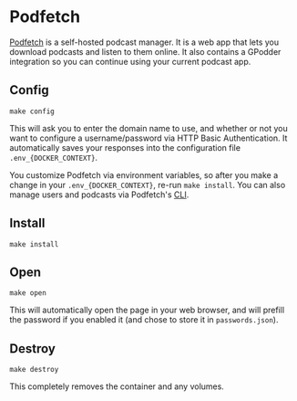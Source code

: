 # Podfetch

[Podfetch](https://github.com/SamTV12345/PodFetch/tree/main) is a self-hosted
podcast manager. It is a web app that lets you download podcasts and listen
to them online. It also contains a GPodder integration so you can continue
using your current podcast app.

## Config

```
make config
```

This will ask you to enter the domain name to use, and whether or not
you want to configure a username/password via HTTP Basic
Authentication. It automatically saves your responses into the
configuration file `.env_{DOCKER_CONTEXT}`.

You customize Podfetch via environment variables, so after you make
a change in your `.env_{DOCKER_CONTEXT}`, re-run `make install`.
You can also manage users and podcasts via Podfetch's
[CLI](https://github.com/SamTV12345/PodFetch/blob/main/docs/CLI.md).

## Install

```
make install
```

## Open

```
make open
```

This will automatically open the page in your web browser, and will
prefill the password if you enabled it (and chose to store it in
`passwords.json`).

## Destroy

```
make destroy
```

This completely removes the container and any volumes.
